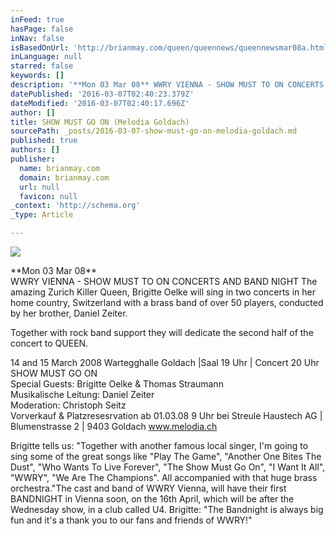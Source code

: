 ```yaml
---
inFeed: true
hasPage: false
inNav: false
isBasedOnUrl: 'http://brianmay.com/queen/queennews/queennewsmar08a.html'
inLanguage: null
starred: false
keywords: []
description: '**Mon 03 Mar 08** WWRY VIENNA - SHOW MUST TO ON CONCERTS AND BAND NIGHT  The amazing Zurich Killer Queen, Brigitte Oelke will sing in two concerts in her home c'
datePublished: '2016-03-07T02:40:23.379Z'
dateModified: '2016-03-07T02:40:17.696Z'
author: []
title: SHOW MUST GO ON (Melodia Goldach)
sourcePath: _posts/2016-03-07-show-must-go-on-melodia-goldach.md
published: true
authors: []
publisher:
  name: brianmay.com
  domain: brianmay.com
  url: null
  favicon: null
_context: 'http://schema.org'
_type: Article

---
```

![](https://s3-us-west-2.amazonaws.com/the-grid-img/p/fcb05be42ae7912ee45043cef46d028433441a1b.jpg)

\*\*Mon 03 Mar 08\*\*   
WWRY VIENNA - SHOW MUST TO ON CONCERTS AND BAND NIGHT The amazing Zurich Killer Queen, Brigitte Oelke will sing in two concerts in her home country, Switzerland with a brass band of over 50 players, conducted by her brother, Daniel Zeiter. 

Together with rock band support they will dedicate the second half of the concert to QUEEN.

14 and 15 March 2008 Wartegghalle Goldach |Saal 19 Uhr | Concert 20 Uhr SHOW MUST GO ON   
Special Guests: Brigitte Oelke & Thomas Straumann   
Musikalische Leitung: Daniel Zeiter   
Moderation: Christoph Seitz   
Vorverkauf & Platzresesrvation ab 01.03.08 9 Uhr bei Streule Haustech AG | Blumenstrasse 2 | 9403 Goldach www.melodia.ch 

Brigitte tells us: "Together with another famous local singer, I'm going to sing some of the great songs like "Play The Game", "Another One Bites The Dust", "Who Wants To Live Forever", "The Show Must Go On", "I Want It All", "WWRY", "We Are The Champions". All accompanied with that huge brass orchestra."The cast and band of WWRY Vienna, will have their first BANDNIGHT in Vienna soon, on the 16th April, which will be after the Wednesday show, in a club called U4\. Brigitte: "The Bandnight is always big fun and it's a thank you to our fans and friends of WWRY!"